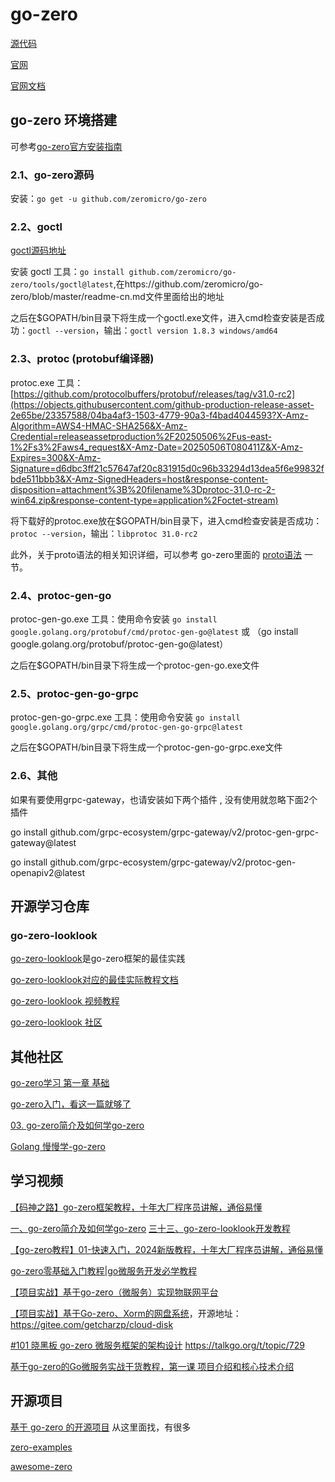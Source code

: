 
# go-zero

[源代码](https://github.com/zeromicro/go-zero.git)

[官网](https://go-zero.dev/)

[官网文档](https://go-zero.dev/docs/concepts/overview)


## go-zero 环境搭建

可参考[go-zero官方安装指南](https://go-zero.dev/docs/tasks)

### 2.1、go-zero源码
安装：```go get -u github.com/zeromicro/go-zero```


### 2.2、goctl

[goctl源码地址](https://github.com/zeromicro/go-zero/tree/master/tools/goctl)

安装 goctl 工具：```go install github.com/zeromicro/go-zero/tools/goctl@latest```,在https://github.com/zeromicro/go-zero/blob/master/readme-cn.md文件里面给出的地址


之后在$GOPATH/bin目录下将生成一个goctl.exe文件，进入cmd检查安装是否成功：`goctl --version`，输出：`goctl version 1.8.3 windows/amd64`

### 2.3、protoc (protobuf编译器)

protoc.exe 工具：[https://github.com/protocolbuffers/protobuf/releases/tag/v31.0-rc2](https://objects.githubusercontent.com/github-production-release-asset-2e65be/23357588/04ba4af3-1503-4779-90a3-f4bad4044593?X-Amz-Algorithm=AWS4-HMAC-SHA256&X-Amz-Credential=releaseassetproduction%2F20250506%2Fus-east-1%2Fs3%2Faws4_request&X-Amz-Date=20250506T080411Z&X-Amz-Expires=300&X-Amz-Signature=d6dbc3ff21c57647af20c831915d0c96b33294d13dea5f6e99832fbde511bbb3&X-Amz-SignedHeaders=host&response-content-disposition=attachment%3B%20filename%3Dprotoc-31.0-rc-2-win64.zip&response-content-type=application%2Foctet-stream)

将下载好的protoc.exe放在$GOPATH/bin目录下，进入cmd检查安装是否成功：`protoc --version`，输出：`libprotoc 31.0-rc2`

此外，关于proto语法的相关知识详细，可以参考 go-zero里面的 [proto语法](https://go-zero.dev/docs/tasks/dsl/proto) 一节。

### 2.4、protoc-gen-go

protoc-gen-go.exe 工具：使用命令安装 ```go install google.golang.org/protobuf/cmd/protoc-gen-go@latest``` 或 （go install google.golang.org/protobuf/protoc-gen-go@latest）

之后在$GOPATH/bin目录下将生成一个protoc-gen-go.exe文件


### 2.5、protoc-gen-go-grpc

protoc-gen-go-grpc.exe 工具：使用命令安装 ```go install google.golang.org/grpc/cmd/protoc-gen-go-grpc@latest```

之后在$GOPATH/bin目录下将生成一个protoc-gen-go-grpc.exe文件


### 2.6、其他

如果有要使用grpc-gateway，也请安装如下两个插件 , 没有使用就忽略下面2个插件

go install github.com/grpc-ecosystem/grpc-gateway/v2/protoc-gen-grpc-gateway@latest

go install github.com/grpc-ecosystem/grpc-gateway/v2/protoc-gen-openapiv2@latest


## 开源学习仓库

### go-zero-looklook


[go-zero-looklook](https://github.com/Mikaelemmmm/go-zero-looklook.git)是go-zero框架的最佳实践

[go-zero-looklook对应的最佳实际教程文档](https://github.com/Mikaelemmmm/go-zero-looklook/tree/main/doc/chinese)

[go-zero-looklook 视频教程](https://www.bilibili.com/video/BV1P3411p79J)

[go-zero-looklook 社区](https://www.dongaigc.com/p/Mikaelemmmm/go-zero-looklook)



## 其他社区 

[go-zero学习 第一章 基础](https://blog.csdn.net/Mr_XiMu/article/details/131294294)

[go-zero入门，看这一篇就够了](https://juejin.cn/post/7225565801791799354)


[03. go-zero简介及如何学go-zero](https://www.cnblogs.com/haima/p/16057786.html)

[Golang 慢慢学-go-zero](https://haimait.top/docs/golang/go-zero)

[]()



## 学习视频 

[【码神之路】go-zero框架教程，十年大厂程序员讲解，通俗易懂](https://www.bilibili.com/video/BV1Fg4y1W7Na/)


[一、go-zero简介及如何学go-zero](https://www.bilibili.com/video/BV1LS4y1U72n/)
[三十三、go-zero-looklook开发教程](https://www.bilibili.com/list/389552232?sid=2122723&oid=214031571&bvid=BV1Ea411J7nj)


[【go-zero教程】01-快速入门，2024新版教程，十年大厂程序员讲解，通俗易懂](https://www.bilibili.com/video/BV1vRxzefExM/)

[go-zero零基础入门教程|go微服务开发必学教程](https://www.bilibili.com/video/BV1kM411X7Cp/)

[【项目实战】基于go-zero（微服务）实现物联网平台](https://www.bilibili.com/video/BV13G4y1R71m/)



[【项目实战】基于Go-zero、Xorm的网盘系统](https://www.bilibili.com/video/BV1cr4y1s7H4/)，开源地址：https://gitee.com/getcharzp/cloud-disk

[#101 晓黑板 go-zero 微服务框架的架构设计](https://www.bilibili.com/video/BV1rD4y127PD/)  https://talkgo.org/t/topic/729

[基于go-zero的Go微服务实战干货教程，第一课 项目介绍和核心技术介绍](https://www.bilibili.com/video/BV1op4y177iS/)

[]()

[]()



## 开源项目

[基于 go-zero 的开源项目](https://github.com/zeromicro/go-zero/issues/653) 从这里面找，有很多


[zero-examples](https://github.com/zeromicro/zero-examples)

[awesome-zero](https://github.com/zeromicro/awesome-zero)



